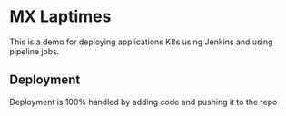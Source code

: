 # MX Laptimes

This is a demo for deploying applications K8s using Jenkins and using pipeline
jobs.

## Deployment

Deployment is 100% handled by adding code and pushing it to the repo
